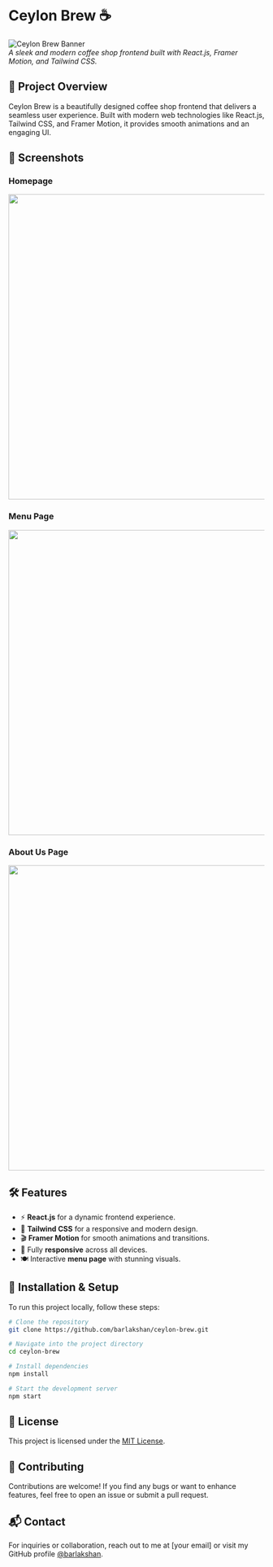 # Ceylon Brew ☕

![Ceylon Brew Banner](https://github.com/barlakshan/ceylon-brew/blob/master/Ceylon%20Brew.png)  
*A sleek and modern coffee shop frontend built with React.js, Framer Motion, and Tailwind CSS.*

## 🚀 Project Overview
Ceylon Brew is a beautifully designed coffee shop frontend that delivers a seamless user experience. Built with modern web technologies like React.js, Tailwind CSS, and Framer Motion, it provides smooth animations and an engaging UI.

## 📸 Screenshots

### Homepage
<img src="./screenshots/homepage.png" width="600"/>

### Menu Page
<img src="./screenshots/menu.png" width="600"/>

### About Us Page
<img src="./screenshots/about.png" width="600"/>

## 🛠️ Features
- ⚡ **React.js** for a dynamic frontend experience.
- 🎨 **Tailwind CSS** for a responsive and modern design.
- 🎬 **Framer Motion** for smooth animations and transitions.
- 📱 Fully **responsive** across all devices.
- 🍽️ Interactive **menu page** with stunning visuals.

## 🔧 Installation & Setup

To run this project locally, follow these steps:

```sh
# Clone the repository
git clone https://github.com/barlakshan/ceylon-brew.git

# Navigate into the project directory
cd ceylon-brew

# Install dependencies
npm install

# Start the development server
npm start
```

## 📜 License
This project is licensed under the [MIT License](LICENSE).

## 🤝 Contributing
Contributions are welcome! If you find any bugs or want to enhance features, feel free to open an issue or submit a pull request.

## 📬 Contact
For inquiries or collaboration, reach out to me at [your email] or visit my GitHub profile [@barlakshan](https://github.com/barlakshan).
